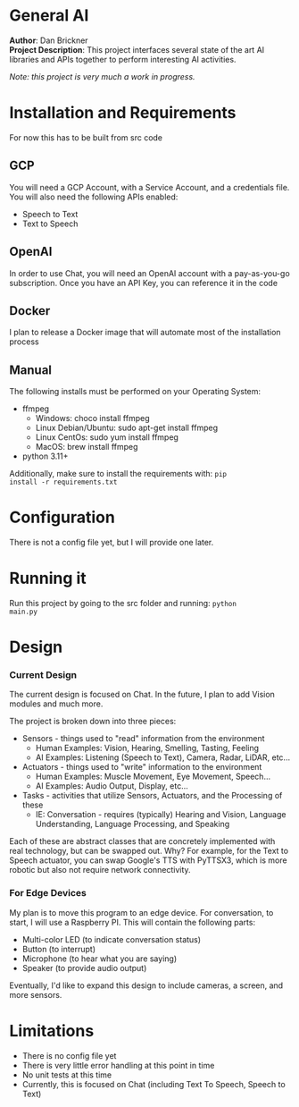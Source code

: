 # General AI
<b>Author</b>: Dan Brickner </br>
<b>Project Description</b>: This project interfaces several state of the art AI libraries and APIs together to perform interesting AI activities. </br>

<i>Note: this project is very much a work in progress.</i>

# Installation and Requirements
For now this has to be built from src code

## GCP
You will need a GCP Account, with a Service Account, and a credentials file.
You will also need the following APIs enabled:
- Speech to Text
- Text to Speech

## OpenAI
In order to use Chat, you will need an OpenAI account with a pay-as-you-go subscription. 
Once you have an API Key, you can reference it in the code

## Docker
I plan to release a Docker image that will automate most of the installation process

## Manual
The following installs must be performed on your Operating System:
- ffmpeg
    - Windows: choco install ffmpeg
    - Linux Debian/Ubuntu: sudo apt-get install ffmpeg
    - Linux CentOs: sudo yum install ffmpeg
    - MacOS: brew install ffmpeg
- python 3.11+

Additionally, make sure to install the requirements with:
<code>pip install -r requirements.txt </code>

# Configuration
There is not a config file yet, but I will provide one later.

# Running it
Run this project by going to the src folder and running: <code>python main.py </code>

# Design
### Current Design
The current design is focused on Chat. In the future, I plan to add Vision modules and much more.

The project is broken down into three pieces:
- Sensors - things used to "read" information from the environment
  - Human Examples: Vision, Hearing, Smelling, Tasting, Feeling
  - AI Examples: Listening (Speech to Text), Camera, Radar, LiDAR, etc...
- Actuators - things used to "write" information to the environment
  - Human Examples: Muscle Movement, Eye Movement, Speech...
  - AI Examples: Audio Output, Display, etc...
- Tasks - activities that utilize Sensors, Actuators, and the Processing of these
  - IE: Conversation - requires (typically) Hearing and Vision, Language Understanding, Language Processing, and Speaking

Each of these are abstract classes that are concretely implemented with real technology, but can be swapped out.
Why? For example, for the Text to Speech actuator, you can swap Google's TTS with PyTTSX3, which is more robotic but also not require network connectivity.

### For Edge Devices
My plan is to move this program to an edge device. 
For conversation, to start, I will use a Raspberry PI. This will contain the following parts:
- Multi-color LED (to indicate conversation status)
- Button (to interrupt)
- Microphone (to hear what you are saying)
- Speaker (to provide audio output)

Eventually, I'd like to expand this design to include cameras, a screen, and more sensors. 

# Limitations
- There is no config file yet
- There is very little error handling at this point in time
- No unit tests at this time
- Currently, this is focused on Chat (including Text To Speech, Speech to Text)